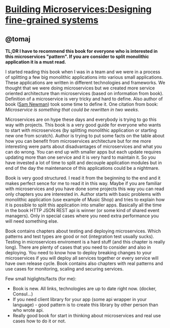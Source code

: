 # [Building Microservices:Designing fine-grained systems](http://www.amazon.com/Building-Microservices-Sam-Newman/dp/1491950358?tag=rubyslava-20)

## @tomaj

**TL;DR I have to recommend this book for everyone who is interested in this microservices "pattern". If you are consider to split monolithic application it is a must read.**

I started reading this book when I was in a team and we were in a process of splitting a few big monolithic applications into various small applications. These applications are written in different technologies and frameworks. 
We thought that we were doing microservices but we created more service oriented architecture than microservices (based on information from book). Definition of a microservice is very tricky and hard to define. Also author of book ([Sam Newman](https://twitter.com/samnewman)) took some time to define it. One citation from book: *Microservice is something that could be rewritten in two weeks*.

Microservices are on hype these days and everybody is trying to go this way with projects. This book is a very good guide for everyone who wants to start with microservices (by splitting monolithic application or starting new one from scratch). Author is trying to put some facts on the table about how you can benefit from microservices architecture but for me more interesting were parts about disadvantages of microservices and what you can do wrong. You can end up with smaller apps but each update requires updating more than one service and it is very hard to maintain it. So you have invested a lot of time to split and decouple application modules but in end of the day the maintenance of this applications could be a nightmare.

Book is very good structured. I read it from the beginning to the end and it makes perfect sence for me to read it in this way. Maybe if you are familiar with microservices and you have done some projects this way you can read only chapters you are interested in.
Author starts with basic problems with monolithic application (use example of Music Shop) and tries to explain how it is possible to split this application into smaller apps. Basically all the time in the book HTTP JSON REST api is winner (or some kind of shared event managers). Only in special cases where you need extra performance you will need something else.

Book contains chapters about testing and deploying microservices. Which patterns and test types are good or not (integration test usually sucks). Testing in microservices enviroment is a hard stuff (and this chapter is really long). There are plenty of cases that you need to consider and also in deploying. You need to know how to deploy breaking changes to your microservices if you will deploy all services together or every service will have own release cycle. Book contains also chapters with real patterns and use cases for monitoring, scaling and securing services.

Few small higlights/facts (for me):
 - Book is new. All links, technologies are up to date right now. (docker, Consul...)
 - If you need client library for your app (some api wrapper in your language) - good pattern is to create this library by other person than who wrote api.
 - Really good book for start in thinking about microservices and real use cases how to do it or not.
